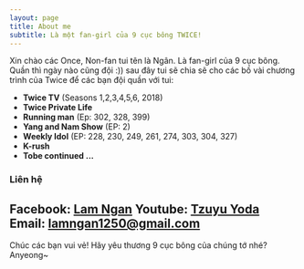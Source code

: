 ```yaml
---
layout: page
title: About me
subtitle: Là một fan-girl của 9 cục bông TWICE!
---
```


Xin chào các Once, Non-fan tui tên là Ngân. Là fan-girl của 9 cục bông. Quần thì ngày nào cũng đội :)) sau đây tui sẽ chia sẽ cho các bồ vài chương trình của Twice để các bạn đội quần với tui:

- **Twice TV** (Seasons 1,2,3,4,5,6, 2018)
- **Twice Private Life**
- **Running man** (Ep: 302, 328, 399)
- **Yang and Nam Show** (EP: 2)
- **Weekly Idol** (EP: 228, 230, 249, 261, 274, 303, 304, 327)
- **K-rush**
- **Tobe continued ...**

### Liên hệ

Facebook: [Lam Ngan](https://www.facebook.com/nganlemm)
Youtube: [Tzuyu Yoda](https://www.youtube.com/channel/UC9c3MF8JlbESr6mmp4B-3xQ?view_as=subscriber)
Email: [lamngan1250@gmail.com](mailto:lamngan1250@gmail.com)
---
Chúc các bạn vui vẻ! Hãy yêu thương 9 cục bông của chúng tớ nhé? Anyeong~